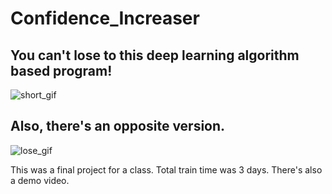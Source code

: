 # Confidence_Increaser
## You can't lose to this deep learning algorithm based program!

![short_gif](https://user-images.githubusercontent.com/56227873/110602746-40c11900-81c1-11eb-9403-35100bce1053.gif)

## Also, there's an opposite version.

![lose_gif](https://user-images.githubusercontent.com/56227873/110605371-05741980-81c4-11eb-99b6-2d59ab59ef7c.gif)

This was a final project for a class. Total train time was 3 days.
There's also a demo video.
